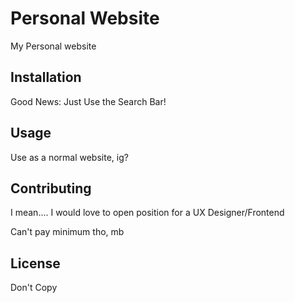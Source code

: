 # Personal Website

My Personal website

## Installation

Good News: Just Use the Search Bar!

## Usage

Use as a normal website, ig? 

## Contributing

I mean.... I would love to open position for a UX Designer/Frontend 

Can't pay minimum tho, mb

## License

Don't Copy